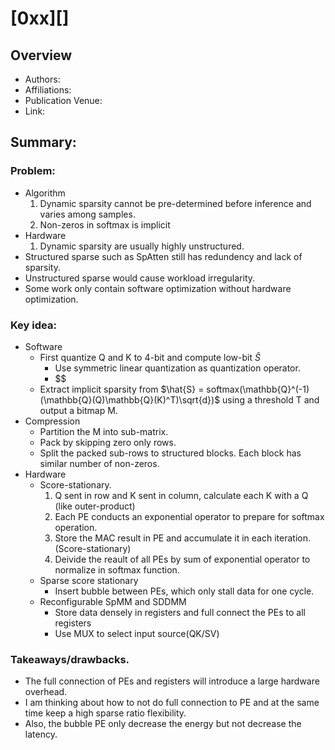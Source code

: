 # [0xx][]
## Overview
* Authors:
* Affiliations: 
* Publication Venue: 
* Link: []()
## Summary: 
### Problem:
- Algorithm
    1. Dynamic sparsity cannot be pre-determined before inference and varies among samples.
    2. Non-zeros in softmax is implicit
- Hardware
    1. Dynamic sparsity are usually highly unstructured. 
- Structured sparse such as SpAtten still has redundency and lack of sparsity.
- Unstructured sparse would cause workload irregularity.
- Some work only contain software optimization without hardware optimization.
### Key idea: 
- Software
    - First quantize Q and K to 4-bit and compute low-bit $\hat{S}$
        - Use symmetric linear quantization as quantization operator.
        - $$
    - Extract implicit sparsity from $\hat{S} = softmax(\mathbb{Q}^(-1)(\mathbb{Q}(Q)\mathbb{Q}(K)^T)\sqrt{d})$ using a threshold T and output a bitmap M.
- Compression
    - Partition the M into sub-matrix.
    - Pack by skipping zero only rows.
    - Split the packed sub-rows to structured blocks. Each block has similar number of non-zeros.
- Hardware
    - Score-stationary.
        1. Q sent in row and K sent in column, calculate each K with a Q (like outer-product)
        2. Each PE conducts an exponential operator to prepare for softmax operation.
        3. Store the MAC result in PE and accumulate it in each iteration. (Score-stationary)
        4. Deivide the reault of all PEs by sum of exponential operator to normalize in softmax function.
    - Sparse score stationary
        - Insert bubble between PEs, which only stall data for one cycle.
    - Reconfigurable SpMM and SDDMM
        - Store data densely in registers and full connect the PEs to all registers
        - Use MUX to select input source(QK/SV)
### Takeaways/drawbacks.
- The full connection of PEs and registers will introduce a large hardware overhead.
- I am thinking about how to not do full connection to PE and at the same time keep a high sparse ratio flexibility.
- Also, the bubble PE only decrease the energy but not decrease the latency.
